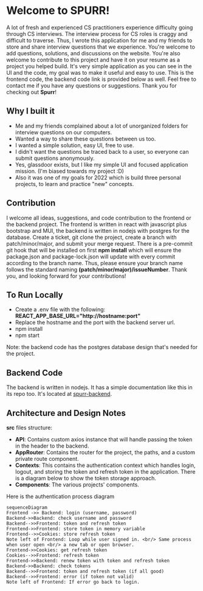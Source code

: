 # Welcome to SPURR!

A lot of fresh and experienced CS practitioners experience difficulty going through CS interviews. The interview process for CS roles is craggy and difficult to traverse. Thus, I wrote this application for me and my friends to store and share interview questions that we experience. You're welcome to add questions, solutions, and discussions on the website. You're also welcome to contribute to this project and have it on your resume as a project you helped build. It's very simple application as you can see in the UI and the code, my goal was to make it useful and easy to use. This is the frontend code, the backend code link is provided below as well. Feel free to contact me if you have any questions or suggestions. Thank you for checking out **Spurr**!

## Why I built it
- Me and my friends complained about a lot of unorganized folders for interview questions on our computers.
- Wanted a way to share these questions between us too.
- I wanted a simple solution, easy UI, free to use.
- I didn't want the questions be traced back to a user, so everyone can submit questions anonymously.
- Yes, glassdoor exists, but I like my simple UI and focused application mission. (I'm biased towards my project :D)
- Also it was one of my goals for 2022 which is build three personal projects, to learn and practice "new" concepts.

## Contribution
I welcome all ideas, suggestions, and code contribution to the frontend or the backend project. The frontend is written in react with javascript plus bootstrap and MUI, the backend is written in nodejs with postgres for the database. Create a ticket, git clone the project, create a branch with patch/minor/major, and submit your merge request. There is a pre-commit git hook that will be installed on first **npm install** which will ensure the package.json and package-lock.json will update with every commit according to the branch name. Thus, please ensure your branch name follows the standard naming **(patch/minor/major)/issueNumber**. Thank you, and looking forward for your contributions!

## To Run Locally

- Create a .env file with the following:
**REACT_APP_BASE_URL="http://hostname:port"**
- Replace the hostname and the port with the backend server url.
- npm install
- npm start

Note: the backend code has the postgres database design that's needed for the project.
 
## Backend Code

The backend is written in nodejs. It has a simple documentation like this in its repo too. It's located at [spurr-backend](http://github.com/aalzubidy).

## Architecture and Design Notes

**src** files structure:
* **API**: Contains custom axios instance that will handle passing the token in the header to the backend.
* **AppRouter**: Contains the router for the project, the paths, and a custom private route component.
* **Contexts**: This contains the authentication context which handles login, logout, and storing the token and refresh token in the application. There is a diagram below to show the token storage approach.
* **Components**: The various projects' components.

Here is the authentication process diagram

```mermaid
sequenceDiagram
Frontend ->> Backend: login (username, password)
Backend->>Backend: check username and password
Backend-->>Frontend: token and refresh token
Frontend->>Frontend: store token in memory variable
Frontend-->>Cookies: store refresh token
Note left of Frontend: Loop while user signed in. <br/> Same process when user open <br/> a new tab or open browser.
Frontend->>Cookies: get refresh token
Cookies-->>Frontend: refresh token
Frontend->>Backend: renew token with token and refresh token
Backend->>Backend: check tokens
Backend-->>Frontend: token and refresh token (if all good)
Backend-->>Frontend: error (if token not valid)
Note left of Frontend: If error go back to login.
```